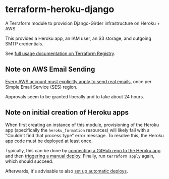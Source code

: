 # terraform-heroku-django
A Terraform module to provision Django-Girder infrastructure on Heroku + AWS.

This provides a Heroku app, an IAM user, an S3 storage, and outgoing SMTP credentials.

See [full usage documentation on Terraform Registry](https://registry.terraform.io/modules/girder/django/heroku/latest).

## Note on AWS Email Sending
[Every AWS account must explicitly apply to send real emails](https://docs.aws.amazon.com/ses/latest/DeveloperGuide/request-production-access.html),
once per Simple Email Service (SES) region.

Approvals seem to be granted liberally and to take about 24 hours.

## Note on initial creation of Heroku apps
When first creating an instance of this module, provisioning of the Heroku app
(specifically the `heroku_formation` resources) will likely fail with a
"Couldn't find that process type" error message. To resolve this, the Heroku app
code must be deployed at least once.

Typically, this can be done by
[connecting a GitHub repo to the Heroku app](https://devcenter.heroku.com/articles/github-integration#enabling-github-integration)
and then
[triggering a manual deploy](https://devcenter.heroku.com/articles/github-integration#manual-deploys).
Finally, run `terraform apply` again, which should succeed.

Afterwards, it's advisable to also
[set up automatic deploys](https://devcenter.heroku.com/articles/github-integration#automatic-deploys).
